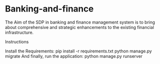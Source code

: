 # Banking-and-finance
The Aim of the SDP in banking and finance management system is to bring about comprehensive and strategic enhancements to the existing financial infrastructure.

 Instructions

Install the Requirements: 
pip install -r requirements.txt
python manage.py migrate
And finally, run the application: python manage.py runserver

